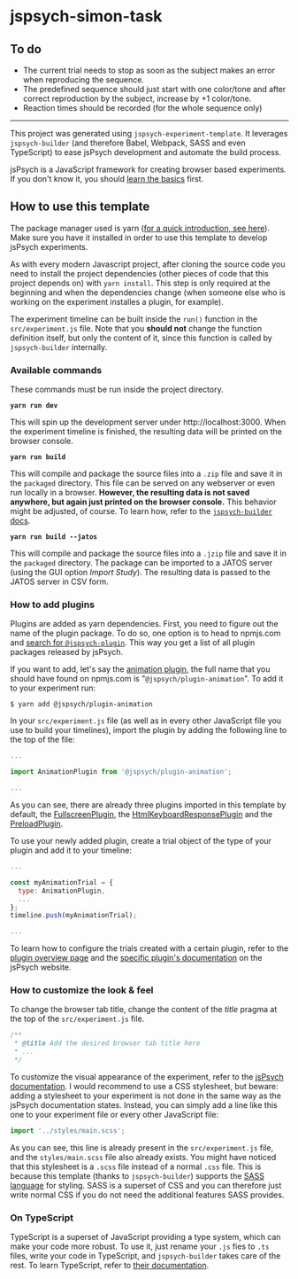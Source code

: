 # jspsych-simon-task

## To do

- The current trial needs to stop as soon as the subject makes an error when 
reproducing the sequence.
- The predefined sequence should just start with one color/tone and after
correct reproduction by the subject, increase by +1 color/tone.
- Reaction times should be recorded (for the whole sequence only)

---

This project was generated using `jspsych-experiment-template`. It leverages
`jspsych-builder` (and therefore Babel, Webpack, SASS and even TypeScript) to
ease jsPsych development and automate the build process.

jsPsych is a JavaScript framework for creating browser based experiments. If you
don't know it, you should [learn the basics][3] first.

## How to use this template

The package manager used is yarn ([for a quick introduction, see here][1]). Make
sure you have it installed in order to use this template to develop jsPsych
experiments.

As with every modern Javascript project, after cloning the source code you need
to install the project dependencies (other pieces of code that this project
depends on) with `yarn install`. This step is only required at the beginning and
when the dependencies change (when someone else who is working on the experiment
installes a plugin, for example).

The experiment timeline can be built inside the `run()` function in the
`src/experiment.js` file. Note that you **should not** change the function
definition itself, but only the content of it, since this function is called
by `jspsych-builder` internally.

### Available commands

These commands must be run inside the project directory.

**`yarn run dev`**

This will spin up the development server under http://localhost:3000. When the
experiment timeline is finished, the resulting data will be printed on the
browser console.

**`yarn run build`**

This will compile and package the source files into a `.zip` file and save it
in the `packaged` directory. This file can be served on any webserver or even
run locally in a browser. **However, the resulting data is not saved anywhere,
but again just printed on the browser console.** This behavior might be
adjusted, of course. To learn how, refer to the [`jspsych-builder` docs][2].

**`yarn run build --jatos`**

This will compile and package the source files into a `.jzip` file and save it
in the `packaged` directory. The package can be imported to a JATOS server
(using the GUI option _Import Study_). The resulting data is passed to the
JATOS server in CSV form.

### How to add plugins

Plugins are added as yarn dependencies. First, you need to figure out the name
of the plugin package. To do so, one option is to head to npmjs.com and [search
for `@jspsych-plugin`][4]. This way you get a list of all plugin packages
released by jsPsych.

If you want to add, let's say the [animation plugin][5], the full name that you
should have found on npmjs.com is "`@jspsych/plugin-animation`". To add it to
your experiment run:

```shell
$ yarn add @jspsych/plugin-animation
```

In your `src/experiment.js` file (as well as in every other JavaScript file you
use to build your timelines), import the plugin by adding the following line
to the top of the file:

```javascript
...

import AnimationPlugin from '@jspsych/plugin-animation';

...
```

As you can see, there are already three plugins imported in this template by
default, the [FullscreenPlugin][6], the [HtmlKeyboardResponsePlugin][7] and the
[PreloadPlugin][8].

To use your newly added plugin, create a trial object of the type of your plugin
and add it to your timeline:

```javascript
...

const myAnimationTrial = {
  type: AnimationPlugin,
  ...
};
timeline.push(myAnimationTrial);

...
```

To learn how to configure the trials created with a certain plugin, refer to the
[plugin overview page][10] and the [specific plugin's documentation][9] on the
jsPsych website.

### How to customize the look & feel

To change the browser tab title, change the content of the _title_ pragma at the
top of the `src/experiment.js` file.

```javascript
/**
 * @title Add the desired browser tab title here
 * ...
 */
```

To customize the visual appearance of the experiment, refer to the [jsPsych
documentation][11]. I would recommend to use a CSS stylesheet, but beware:
adding a stylesheet to your experiment is not done in the same way as the
jsPsych documentation states. Instead, you can simply add a line like this one
to your experiment file or every other JavaScript file:

```javascript
import '../styles/main.scss';
```

As you can see, this line is already present in the `src/experiment.js` file,
and the `styles/main.scss` file also already exists. You might have noticed that
this stylesheet is a `.scss` file instead of a normal `.css` file. This is
because this template (thanks to `jspsych-builder`) supports the
[SASS language][12] for styling. SASS is a superset of CSS and you can therefore
just write normal CSS if you do not need the additional features SASS provides.

### On TypeScript

TypeScript is a superset of JavaScript providing a type system, which can make
your code more robust. To use it, just rename your `.js` fies to `.ts` files,
write your code in TypeScript, and `jspsych-builder` takes care of the rest. To
learn TypeScript, refer to [their documentation][13].

[1]: https://yarnpkg.com/getting-started
[2]: https://github.com/bjoluc/jspsych-builder
[3]: https://www.jspsych.org/7.0/
[4]: https://www.npmjs.com/search?q=%40jspsych%2Fplugin
[5]: https://www.jspsych.org/7.0/plugins/animation/
[6]: https://www.jspsych.org/7.0/plugins/fullscreen/
[7]: https://www.jspsych.org/7.0/plugins/html-keyboard-response/
[8]: https://www.jspsych.org/7.0/plugins/preload/
[9]: https://www.jspsych.org/7.0/plugins/list-of-plugins/
[10]: https://www.jspsych.org/7.0/overview/plugins/
[11]: https://www.jspsych.org/7.0/overview/style/
[12]: https://sass-lang.com/
[13]: https://www.typescriptlang.org/
